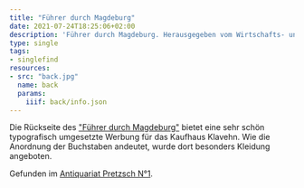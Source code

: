 ```yaml
---
title: "Führer durch Magdeburg"
date: 2021-07-24T18:25:06+02:00
description: 'Führer durch Magdeburg. Herausgegeben vom Wirtschafts- und Verkehrsamt Magdeburg 1929. <a class="worldcat" href="http://www.worldcat.org/oclc/174016887">&nbsp;</a>'
type: single
tags:
- singlefind
resources:
- src: "back.jpg"
  name: back
  params:
    iiif: back/info.json
---
```


Die Rückseite des ["Führer durch Magdeburg"](https://backsteinexpressionismus.projektemacher.org/post/fuehrer-durch-magdeburg) bietet eine sehr schön typografisch umgesetzte Werbung für das Kaufhaus Klavehn. <!--more-->
Wie die Anordnung der Buchstaben andeutet, wurde dort besonders Kleidung angeboten.

<div class="source">Gefunden im <a href="https://antiquariat-pretzsch.de/">Antiquariat Pretzsch N°1</a>.</div>
